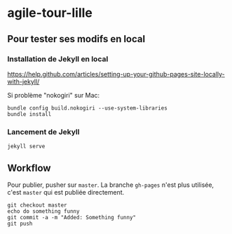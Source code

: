 # agile-tour-lille

## Pour tester ses modifs en local

### Installation de Jekyll en local

https://help.github.com/articles/setting-up-your-github-pages-site-locally-with-jekyll/

Si problème "nokogiri" sur Mac:

    bundle config build.nokogiri --use-system-libraries
    bundle install

### Lancement de Jekyll

    jekyll serve

## Workflow

Pour publier, pusher sur `master`. La branche `gh-pages` n'est plus utilisée, c'est `master` qui est publiée directement.

    git checkout master
    echo do something funny
    git commit -a -m "Added: Something funny"
    git push
